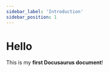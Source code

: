 ```yaml
---
sidebar_label: 'Introduction'
sidebar_position: 1
---
```


# Hello

This is my **first Docusaurus document**!